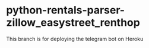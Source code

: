 # python-rentals-parser-zillow_easystreet_renthop

This branch is for deploying the telegram bot on Heroku
